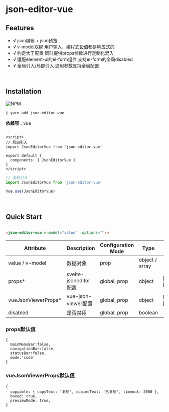 # json-editor-vue

## Features

- √ json编辑 + json预览
- √ v-model双绑 用户输入、编程式设值都是响应式的
- √ 约定大于配置 同时提供props参数进行定制化混入
- √ 适配element-ui的el-form组件 支持el-form的全局disabled
- √ 全局引入/局部引入 通用参数支持全局配置

<br/>

## Installation

![NPM](https://nodei.co/npm/json-editor-vue.png)

``` bash
$ yarn add json-editor-vue
```

**依赖项**：vue

```vue

<script>
// 局部引入
import JsonEditorVue from 'json-editor-vue'

export default {
  components: { JsonEditorVue }
}
</script>
```

```js
// 全局引入
import JsonEditorVue from 'json-editor-vue'

Vue.use(JsonEditorVue)
```

<br/>

## Quick Start

```html

<json-editor-vue v-model="value" :options=""/>
```

| Attribute | Description | Configuration Mode | Type | Accepted Values | Default |
| --- | --- | --- | --- | --- | --- |
| value / v-model | 数据对象 | prop | object / array | | |
| props* | svelte-jsoneditor配置 | global, prop | object | https://github.com/josdejong/svelte-jsoneditor/ | |
| vueJsonViewerProps* | vue-json-viewer配置 | global, prop | object | https://github.com/chenfengjw163/vue-json-viewer| |
| disabled | 是否禁用 | global, prop | boolean | | false |

### props默认值

```
{ 
  mainMenuBar:false, 
  navigationBar:false, 
  statusBar:false, 
  mode:'code' 
}
```

### vueJsonViewerProps默认值

```
{
  copyable: { copyText: '复制', copiedText: '已复制', timeout: 2000 },
  boxed: true,
  previewMode: true,
}
```
